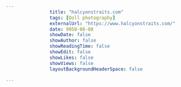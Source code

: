 ---
                title: "halcyonstraits.com"
                tags: [Doll photography]
                externalUrl: "https://www.halcyonstraits.com/"
                date: 9950-08-08
                showDate: false
                showAuthor: false
                showReadingTime: false
                showEdit: false
                showLikes: false
                showViews: false
                layoutBackgroundHeaderSpace: false
                ---
